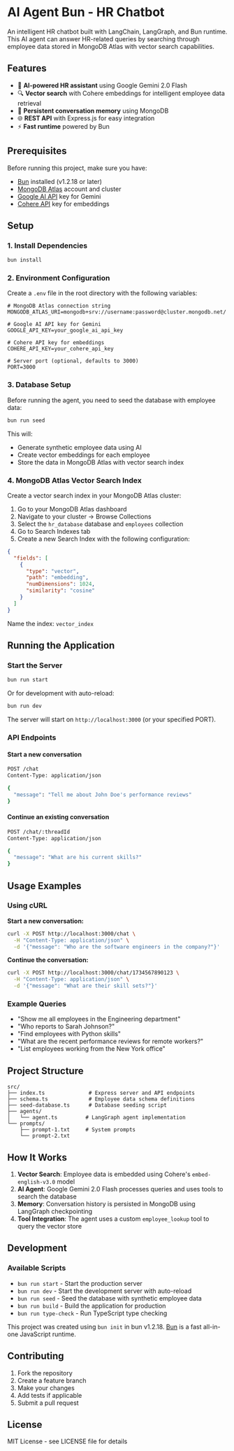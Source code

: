 # AI Agent Bun - HR Chatbot

An intelligent HR chatbot built with LangChain, LangGraph, and Bun runtime. This AI agent can answer HR-related queries by searching through employee data stored in MongoDB Atlas with vector search capabilities.

## Features

- 🤖 **AI-powered HR assistant** using Google Gemini 2.0 Flash
- 🔍 **Vector search** with Cohere embeddings for intelligent employee data retrieval
- 💾 **Persistent conversation memory** using MongoDB
- 🌐 **REST API** with Express.js for easy integration
- ⚡ **Fast runtime** powered by Bun

## Prerequisites

Before running this project, make sure you have:

- [Bun](https://bun.sh) installed (v1.2.18 or later)
- [MongoDB Atlas](https://www.mongodb.com/atlas) account and cluster
- [Google AI API](https://ai.google.dev/) key for Gemini
- [Cohere API](https://cohere.ai/) key for embeddings

## Setup

### 1. Install Dependencies

```bash
bun install
```

### 2. Environment Configuration

Create a `.env` file in the root directory with the following variables:

```env
# MongoDB Atlas connection string
MONGODB_ATLAS_URI=mongodb+srv://username:password@cluster.mongodb.net/

# Google AI API key for Gemini
GOOGLE_API_KEY=your_google_ai_api_key

# Cohere API key for embeddings
COHERE_API_KEY=your_cohere_api_key

# Server port (optional, defaults to 3000)
PORT=3000
```

### 3. Database Setup

Before running the agent, you need to seed the database with employee data:

```bash
bun run seed
```

This will:
- Generate synthetic employee data using AI
- Create vector embeddings for each employee
- Store the data in MongoDB Atlas with vector search index

### 4. MongoDB Atlas Vector Search Index

Create a vector search index in your MongoDB Atlas cluster:

1. Go to your MongoDB Atlas dashboard
2. Navigate to your cluster → Browse Collections
3. Select the `hr_database` database and `employees` collection
4. Go to Search Indexes tab
5. Create a new Search Index with the following configuration:

```json
{
  "fields": [
    {
      "type": "vector",
      "path": "embedding",
      "numDimensions": 1024,
      "similarity": "cosine"
    }
  ]
}
```

Name the index: `vector_index`

## Running the Application

### Start the Server

```bash
bun run start
```

Or for development with auto-reload:

```bash
bun run dev
```

The server will start on `http://localhost:3000` (or your specified PORT).

### API Endpoints

#### Start a new conversation
```bash
POST /chat
Content-Type: application/json

{
  "message": "Tell me about John Doe's performance reviews"
}
```

#### Continue an existing conversation
```bash
POST /chat/:threadId
Content-Type: application/json

{
  "message": "What are his current skills?"
}
```

## Usage Examples

### Using cURL

**Start a new conversation:**
```bash
curl -X POST http://localhost:3000/chat \
  -H "Content-Type: application/json" \
  -d '{"message": "Who are the software engineers in the company?"}'
```

**Continue the conversation:**
```bash
curl -X POST http://localhost:3000/chat/1734567890123 \
  -H "Content-Type: application/json" \
  -d '{"message": "What are their skill sets?"}'
```

### Example Queries

- "Show me all employees in the Engineering department"
- "Who reports to Sarah Johnson?"
- "Find employees with Python skills"
- "What are the recent performance reviews for remote workers?"
- "List employees working from the New York office"

## Project Structure

```
src/
├── index.ts              # Express server and API endpoints
├── schema.ts             # Employee data schema definitions
├── seed-database.ts      # Database seeding script
├── agents/
│   └── agent.ts         # LangGraph agent implementation
└── prompts/
    ├── prompt-1.txt     # System prompts
    └── prompt-2.txt
```

## How It Works

1. **Vector Search**: Employee data is embedded using Cohere's `embed-english-v3.0` model
2. **AI Agent**: Google Gemini 2.0 Flash processes queries and uses tools to search the database
3. **Memory**: Conversation history is persisted in MongoDB using LangGraph checkpointing
4. **Tool Integration**: The agent uses a custom `employee_lookup` tool to query the vector store

## Development

### Available Scripts

- `bun run start` - Start the production server
- `bun run dev` - Start the development server with auto-reload
- `bun run seed` - Seed the database with synthetic employee data
- `bun run build` - Build the application for production
- `bun run type-check` - Run TypeScript type checking

This project was created using `bun init` in bun v1.2.18. [Bun](https://bun.sh) is a fast all-in-one JavaScript runtime.

## Contributing

1. Fork the repository
2. Create a feature branch
3. Make your changes
4. Add tests if applicable
5. Submit a pull request

## License

MIT License - see LICENSE file for details
